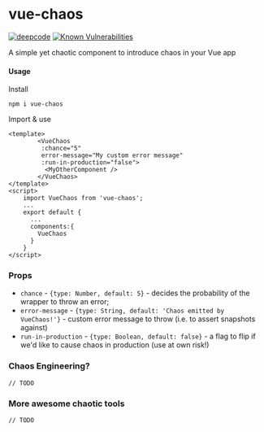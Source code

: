# vue-chaos
[![deepcode](https://www.deepcode.ai/api/gh/badge?key=eyJhbGciOiJIUzI1NiIsInR5cCI6IkpXVCJ9.eyJwbGF0Zm9ybTEiOiJnaCIsIm93bmVyMSI6ImF2aWFkaGFoYW1pIiwicmVwbzEiOiJ2dWUtY2hhb3MiLCJpbmNsdWRlTGludCI6ZmFsc2UsImF1dGhvcklkIjoyMjkxNiwiaWF0IjoxNjAyMTY1ODk5fQ.xVtHiDxKYQDmwWeL0SkD78zUOkOahL3lFBVzFzuWVpY)](https://www.deepcode.ai/app/gh/aviadhahami/vue-chaos/_/dashboard?utm_content=gh%2Faviadhahami%2Fvue-chaos)
[![Known Vulnerabilities](https://snyk.io/test/github/aviadhahami/vue-chaos/badge.svg)](https://snyk.io/test/github/aviadhahami/vue-chaos)

A simple yet chaotic component to introduce chaos in your Vue app

#### Usage
Install
```
npm i vue-chaos
```
Import & use
```vue
<template>
        <VueChaos
         :chance="5"
         error-message="My custom error message"
         :run-in-production="false">
          <MyOtherComponent />
        </VueChaos>
</template>
<script>
    import VueChaos from 'vue-chaos';
    ...
    export default {
      ...
      components:{
        VueChaos
      }
    }
</script>
```

### Props
* `chance` - `{type: Number, default: 5}` - decides the probability of the wrapper to throw an error;
* `error-message` - `{type: String, default: 'Chaos emitted by VueChaos!'}` - custom error message to throw (i.e. to assert snapshots against)
* `run-in-production` - `{type: Boolean, default: false}` - a flag to flip if we'd like to cause chaos in production (use at own risk!) 


### Chaos Engineering?
`// TODO`

### More awesome chaotic tools
`// TODO`
